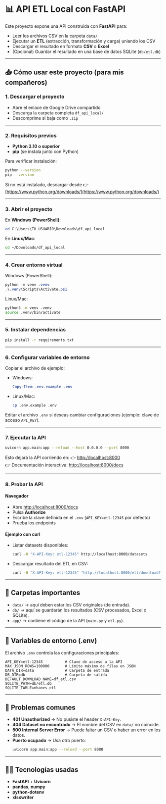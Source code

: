# 📊 API ETL Local con FastAPI

Este proyecto expone una API construida con **FastAPI** para:
- Leer los archivos CSV en la carpeta `data/`
- Ejecutar un **ETL** (extracción, transformación y carga) uniendo los CSV
- Descargar el resultado en formato **CSV** o **Excel**
- (Opcional) Guardar el resultado en una base de datos SQLite (`db/etl.db`)

---

## 📥 Cómo usar este proyecto (para mis compañeros)

### 1. Descargar el proyecto
- Abre el enlace de Google Drive compartido
- Descarga la carpeta completa `df_api_local/`
- Descomprime si baja como `.zip`

---

### 2. Requisitos previos
- **Python 3.10 o superior**
- **pip** (se instala junto con Python)

Para verificar instalación:
```bash
python --version
pip --version
```

Si no está instalado, descargar desde 👉 [https://www.python.org/downloads/](https://www.python.org/downloads/)

---

### 3. Abrir el proyecto
En **Windows (PowerShell)**:
```powershell
cd C:\Users\TU_USUARIO\Downloads\df_api_local
```

En **Linux/Mac**:
```bash
cd ~/Downloads/df_api_local
```

---

### 4. Crear entorno virtual
Windows (PowerShell):
```powershell
python -m venv .venv
.\.venv\Scripts\Activate.ps1
```

Linux/Mac:
```bash
python3 -m venv .venv
source .venv/bin/activate
```

---

### 5. Instalar dependencias
```bash
pip install -r requirements.txt
```

---

### 6. Configurar variables de entorno
Copiar el archivo de ejemplo:
- Windows:
  ```powershell
  Copy-Item .env.example .env
  ```
- Linux/Mac:
  ```bash
  cp .env.example .env
  ```

Editar el archivo `.env` si deseas cambiar configuraciones (ejemplo: clave de acceso `API_KEY`).

---

### 7. Ejecutar la API
```bash
uvicorn app.main:app --reload --host 0.0.0.0 --port 8000
```

Esto dejará la API corriendo en:
👉 [http://localhost:8000](http://localhost:8000)  
👉 Documentación interactiva: [http://localhost:8000/docs](http://localhost:8000/docs)

---

### 8. Probar la API

#### Navegador
- Abre [http://localhost:8000/docs](http://localhost:8000/docs)
- Pulsa **Authorize**
- Escribe la clave definida en el `.env` (`API_KEY=etl-12345` por defecto)
- Prueba los endpoints

#### Ejemplo con curl
- Listar datasets disponibles:
  ```bash
  curl -H "X-API-Key: etl-12345" http://localhost:8000/datasets
  ```

- Descargar resultado del ETL en CSV:
  ```bash
  curl -H "X-API-Key: etl-12345" "http://localhost:8000/etl/download?format=csv" -o df_etl.csv
  ```

---

## 📂 Carpetas importantes

- `data/` → aquí deben estar los CSV originales (de entrada).
- `db/` → aquí se guardarán los resultados (CSV procesados, Excel o SQLite).
- `app/` → contiene el código de la API (`main.py` y `etl.py`).

---

## 🔐 Variables de entorno (.env)

El archivo `.env` controla las configuraciones principales:

```env
API_KEY=etl-12345          # Clave de acceso a la API
MAX_JSON_ROWS=100000       # Límite máximo de filas en JSON
DATA_DIR=data              # Carpeta de entrada
DB_DIR=db                  # Carpeta de salida
DEFAULT_DOWNLOAD_NAME=df_etl.csv
SQLITE_PATH=db/etl.db
SQLITE_TABLE=nhanes_etl
```

---

## 🛟 Problemas comunes

- **401 Unauthorized** → No pusiste el header `X-API-Key`.  
- **404 Dataset no encontrado** → El nombre del CSV en `data/` no coincide.  
- **500 Internal Server Error** → Puede faltar un CSV o haber un error en los datos.  
- **Puerto ocupado** → Usa otro puerto:
  ```bash
  uvicorn app.main:app --reload --port 8080
  ```

---

## 👩‍💻 Tecnologías usadas
- **FastAPI** + **Uvicorn**
- **pandas**, **numpy**
- **python-dotenv**
- **xlsxwriter**
